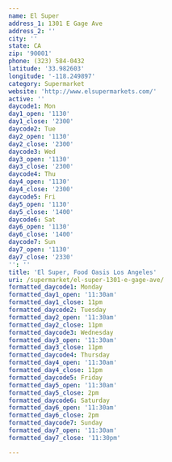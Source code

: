```yaml
---
name: El Super
address_1: 1301 E Gage Ave
address_2: ''
city: ''
state: CA
zip: '90001'
phone: (323) 584-0432
latitude: '33.982603'
longitude: '-118.249897'
category: Supermarket
website: 'http://www.elsupermarkets.com/'
active: ''
daycode1: Mon
day1_open: '1130'
day1_close: '2300'
daycode2: Tue
day2_open: '1130'
day2_close: '2300'
daycode3: Wed
day3_open: '1130'
day3_close: '2300'
daycode4: Thu
day4_open: '1130'
day4_close: '2300'
daycode5: Fri
day5_open: '1130'
day5_close: '1400'
daycode6: Sat
day6_open: '1130'
day6_close: '1400'
daycode7: Sun
day7_open: '1130'
day7_close: '2330'
'': ''
title: 'El Super, Food Oasis Los Angeles'
uri: /supermarket/el-super-1301-e-gage-ave/
formatted_daycode1: Monday
formatted_day1_open: '11:30am'
formatted_day1_close: 11pm
formatted_daycode2: Tuesday
formatted_day2_open: '11:30am'
formatted_day2_close: 11pm
formatted_daycode3: Wednesday
formatted_day3_open: '11:30am'
formatted_day3_close: 11pm
formatted_daycode4: Thursday
formatted_day4_open: '11:30am'
formatted_day4_close: 11pm
formatted_daycode5: Friday
formatted_day5_open: '11:30am'
formatted_day5_close: 2pm
formatted_daycode6: Saturday
formatted_day6_open: '11:30am'
formatted_day6_close: 2pm
formatted_daycode7: Sunday
formatted_day7_open: '11:30am'
formatted_day7_close: '11:30pm'

---
```

